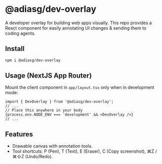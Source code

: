 # @adiasg/dev-overlay

A developer overlay for building web apps visually. This repo provides a React component for easily annotating UI changes & sending them to coding agents.

## Install

```bash
npm i @adiasg/dev-overlay
```

## Usage (NextJS App Router)

Mount the client component in `app/layout.tsx` only when in development mode:

```tsx
import { DevOverlay } from '@adiasg/dev-overlay';
// ...
// Place this anywhere in your body
{process.env.NODE_ENV === 'development' && <DevOverlay />}
// ...
```

## Features
- Drawable canvas with annotation tools.
- Tool shortcuts: P (Pen), T (Text), E (Eraser), C (Copy screenshot), ⌘Z / ⌘⇧Z (Undo/Redo).
